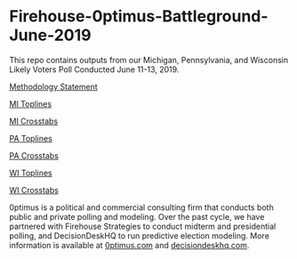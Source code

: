 # Firehouse-0ptimus-Battleground-June-2019
This repo contains outputs from our Michigan, Pennsylvania, and Wisconsin Likely Voters Poll Conducted June 11-13, 2019.

<a href="https://github.com/optimus-forecasting-and-polling/Firehouse-0ptimus-Battleground-June-2019/blob/master/FH_0ptimus_June_2019_Methodology_Statement.docx">Methodology Statement</a>

<a href="https://github.com/optimus-forecasting-and-polling/Firehouse-0ptimus-Battleground-June-2019/blob/master/FH_0ptimus_0613_MI_Toplines.pdf">MI Toplines</a>

<a href="https://github.com/optimus-forecasting-and-polling/Firehouse-0ptimus-Battleground-June-2019/blob/master/Crosstabs_MI_June2019.pdf">MI Crosstabs</a>

<a href="https://github.com/optimus-forecasting-and-polling/Firehouse-0ptimus-Battleground-June-2019/blob/master/FH_0ptimus_0613_PA_Toplines.pdf">PA Toplines</a>

<a href="https://github.com/optimus-forecasting-and-polling/Firehouse-0ptimus-Battleground-June-2019/blob/master/Crosstabs_PA_June2019.pdf">PA Crosstabs</a>

<a href="https://github.com/optimus-forecasting-and-polling/Firehouse-0ptimus-Battleground-June-2019/blob/master/FH_0ptimus_0613_WI_Toplines.pdf">WI Toplines</a>

<a href="https://github.com/optimus-forecasting-and-polling/Firehouse-0ptimus-Battleground-June-2019/blob/master/Crosstabs_WI_June2019.pdf">WI Crosstabs</a>


0ptimus is a political and commercial consulting firm that conducts both public and private polling and modeling. Over the past cycle, we have partnered with Firehouse Strategies to conduct midterm and presidential polling, and DecisionDeskHQ to run predictive election modeling. More information is available at <a href="https://www.0ptimus.com">0ptimus.com</a> and <a href="https://www.decisiondeskhq.com">decisiondeskhq.com</a>. 
